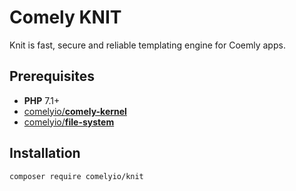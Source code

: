 # Comely KNIT


Knit is fast, secure and reliable templating engine for Coemly apps.

## Prerequisites

* **PHP** 7.1+
* [comelyio/**comely-kernel**](https://github.com/comelyio/comely-kernel)
* [comelyio/**file-system**](https://github.com/comelyio/comely-kernel)

## Installation

`composer require comelyio/knit`